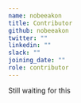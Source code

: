 ```yaml
---
name: nobeeakon
title: Contributor
github: nobeeakon
twitter: ""
linkedin: ""
slack: ""
joining_date: ""
role: contributor
---
```


Still waiting for this
